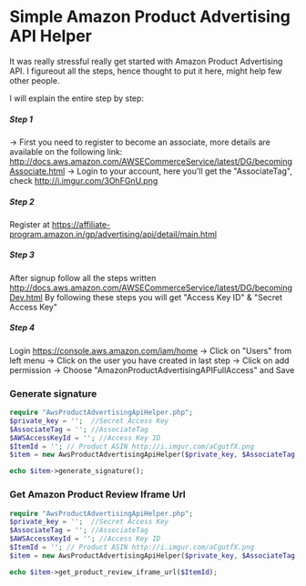 # Simple Amazon Product Advertising API Helper
It was really stressful really get started with Amazon Product Advertising API. I figureout all the steps, hence thought to put it here, might help few other people.

I will explain the entire step by step:
##### Step 1
-> First you need to register to become an associate, more details are available on the following link:
http://docs.aws.amazon.com/AWSECommerceService/latest/DG/becomingAssociate.html
-> Login to your account, here you'll get the "AssociateTag", check http://i.imgur.com/3OhFGnU.png

##### Step 2
Register at https://affiliate-program.amazon.in/gp/advertising/api/detail/main.html
##### Step 3
After signup follow all the steps written http://docs.aws.amazon.com/AWSECommerceService/latest/DG/becomingDev.html
By following these steps you will get "Access Key ID" & "Secret Access Key"
##### Step 4
Login https://console.aws.amazon.com/iam/home 
-> Click on "Users" from left menu 
-> Click on the user you have created in last step 
-> Click on add permission 
-> Choose "AmazonProductAdvertisingAPIFullAccess" and Save

### Generate signature
```php
require "AwsProductAdvertisingApiHelper.php";
$private_key = '';  //Secret Access Key
$AssociateTag = ''; //AssociateTag
$AWSAccessKeyId = ''; //Access Key ID
$ItemId = ''; // Product ASIN http://i.imgur.com/aCgutfX.png
$item = new AwsProductAdvertisingApiHelper($private_key, $AssociateTag, $AWSAccessKeyId, $ItemId);

echo $item->generate_signature();
```

### Get Amazon Product Review Iframe Url
```php
require "AwsProductAdvertisingApiHelper.php";
$private_key = '';  //Secret Access Key
$AssociateTag = ''; //AssociateTag
$AWSAccessKeyId = ''; //Access Key ID
$ItemId = ''; // Product ASIN http://i.imgur.com/aCgutfX.png
$item = new AwsProductAdvertisingApiHelper($private_key, $AssociateTag, $AWSAccessKeyId, $ItemId);

echo $item->get_product_review_iframe_url($ItemId);
```